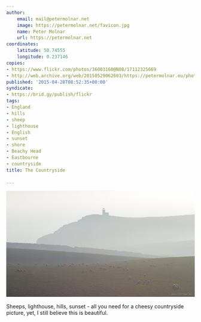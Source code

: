 ```yaml
---
author:
    email: mail@petermolnar.net
    image: https://petermolnar.net/favicon.jpg
    name: Peter Molnar
    url: https://petermolnar.net
coordinates:
    latitude: 50.74555
    longitude: 0.237146
copies:
- https://www.flickr.com/photos/36003160@N08/17112325669
- http://web.archive.org/web/20150529062603/https://petermolnar.eu/photo/the-countryside/
published: '2015-04-28T08:52:35+00:00'
syndicate:
- https://brid.gy/publish/flickr
tags:
- England
- hills
- sheep
- lighthouse
- English
- sunset
- shore
- Beachy Head
- Eastbourne
- countryside
title: The Countryside

---
```


![](the-countryside.jpg)

Sheeps, lighthouse, hills, sunset - all you need for a cheesy
countryside picture, yet, I still believe this is beautiful.